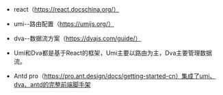- react（https://react.docschina.org/）

- umi--路由配置（https://umijs.org/）
- dva--数据流方案（https://dvajs.com/guide/）

- Umi和Dva都是基于React的框架，Umi主要以路由为主，Dva主要管理数据流。

- Antd pro（https://pro.ant.design/docs/getting-started-cn）集成了umi、dva、antd的完整前端脚手架